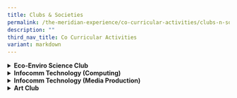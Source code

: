 ```yaml
---
title: Clubs & Societies
permalink: /the-meridian-experience/co-curricular-activities/clubs-n-societies/
description: ""
third_nav_title: Co Curricular Activities
variant: markdown
---
```

<details>
  <summary><strong>Eco-Enviro Science Club</strong></summary>
	<br>
			<i>(For Boys and Girls)</i>

<p align="justify"> The Eco-Enviro Science Club provides students with the opportunity to learn Science through hands-on interaction. Students are exposed to topics such as environmental conservation, habitat reforestation and global warning. Students also get to learn extension to topics beyond the usual curriculum such as how volcanoes erupt and sublimation.</p>

<p align="justify">Students also conduct field research by monitoring the population of various bird species in the school compound. Through observation, investigation and research, students get to learn more about protecting our environment&nbsp;and the different ways to enhance our natural biodiversity.</p>

<p align="justify">By exposing students to a wide range of Science topics, we believe that students will grow up to be one who enjoys learning Science and cares for the environment.</p>

**Highlights**

*   Activities focusing on 3'R's - Reduce, Reuse and Recycle
*   Hydroponics planting (hi-tech farming)  
*   Field-based bird monitoring and research


<table style="width:100%">

  <tbody><tr>
    <td><img src="/images/The%20Meridian%20Experience/Co%20Curricular%20Activities/Clubs%20&amp;%20Societies/Eco%20Enviro%20Science%20Club/Eco%203.jpg" style="width:350px;height:250px;float:center"><center>Pupils in action doing outdoor field-based research</center></td>
    <td><img src="/images/The%20Meridian%20Experience/Co%20Curricular%20Activities/Clubs%20&amp;%20Societies/Eco%20Enviro%20Science%20Club/Eco%204.jpg" style="width:350px;height:250px;float:center"><center>Pupils in action doing Science experiments</center></td>
	</tr>
	
</tbody></table>

<iframe width="560" height="315" src="https://www.youtube.com/embed/2nmR69jel_I" title="YouTube video player" frameborder="0" allow="accelerometer; autoplay; clipboard-write; encrypted-media; gyroscope; picture-in-picture" allowfullscreen=""></iframe>

For enquiries on the school’s Eco-Enviro Science Club, please email:<br>
• <a href="mailto:tay_koon_guan@moe.edu.sg">Mr Tay Koon Guan</a><br>
• <a href="mailto:tham_jian_wen_clement@moe.edu.sg">Mr Clement Tham</a><br>
• <a href="mailto:low_boon_khim@moe.edu.sg">Mr Clarence Low</a>
</details>

<details>
  <summary><b>Infocomm Technology (Computing)</b></summary>
	<br>
		<i>(For Boys and Girls)</i>

<p align="justify">Infocomm Technology (Computing) aims to excite students about technology in an engaging and meaningful way by helping them to learn coding skills and to cultivate leadership and entrepreneurship capabilities at an early age.</p>

<p align="justify">Technology is a huge part of children’s life today. It is essential for students to learn how to design, develop and communicate with digital technology. Learning to code allow learners to learn computational thinking which enables them to develop cognitive skills and to learn logical and sequential thought processes.</p>

**Highlights**
<ul>
<li>SCRATCH</li>
<li>mBlock software</li>
<li>mBot2 robots</li>
<li>Application of Artificial Intelligence in mBlock</li>
</ul>

<table style="width:100%">
  <tbody><tr>
    <td><img src="/images/The%20Meridian%20Experience/Co%20Curricular%20Activities/Clubs%20&amp;%20Societies/Info%20Technology%20(Computing)/RC%203.jpg" style="width:370px;height:220px;float:center"><p style="line-height:1.2em; font-size: 16px; text-align:center;">Student testing the code to see if it can sense the intensity of light accurately.</p></td>
    <td><img src="/images/The%20Meridian%20Experience/Co%20Curricular%20Activities/Clubs%20&amp;%20Societies/Info%20Technology%20(Computing)/2024_RC1.jpg" style="width:370px;height:220px;float:center"><p style="line-height:1em; font-size: 16px; text-align: center;">Students were taught to code “scissors, paper, stone” game in mblock.</p></td>
  </tr>
	<tr>
    <td colspan="2"><img src="/images/The%20Meridian%20Experience/Co%20Curricular%20Activities/Clubs%20&amp;%20Societies/Info%20Technology%20(Computing)/2024_RC2.jpg" style="width:370px;height:420px;float:center"><p style="line-height:1.2em; font-size: 16px; text-align:center;">Students learnt to code the robots to ensure they can avoid collision using sensors; robots are able to sense the colours on the ground to move accordingly.</p></td>
  </tr>
</tbody></table>


<br>
<iframe width="560" height="315" src="https://www.youtube.com/embed/AIP-mk5-sF8" title="YouTube video player" frameborder="0" allow="accelerometer; autoplay; clipboard-write; encrypted-media; gyroscope; picture-in-picture" allowfullscreen=""></iframe>

For enquiries on the school’s Infocomm Technology (Computing), please email:<br>
• <a href="mailto:hoi_hui_yee_jaime@moe.edu.sg">Mdm Jaime Hoi</a><br>
• <a href="mailto:jamaliah_jamal@moe.edu.sg">Mdm Jamaliah</a>

<hr>
</details>


<details>
  <summary><b>Infocomm Technology (Media Production)</b></summary>
	<br>
		<i>(For Boys and Girls)</i>

<p align="justify">To provide a platform for our students to take good photos and product the good videos through our CCA, Media Production. At the Media Production CCA, students get to learn photography, videography and editing skills. They can take part in some competitions every year, for example, SDMA (MOE), National Primary Schools Photography Competition and National Photography Festival (Primary Schools).</p>

**Award**

<table style="width:100%">
  <tbody><tr>
    <td><img src="/images/The%20Meridian%20Experience/Co%20Curricular%20Activities/Clubs%20&amp;%20Societies/Info%20Tech%20(Media%20Production)/2024_IT1.jpg" style="width:470px;height:290px;float:center"></td>
    <td><img src="/images/The%20Meridian%20Experience/Co%20Curricular%20Activities/Clubs%20&amp;%20Societies/Info%20Tech%20(Media%20Production)/2024_IT2.jpg" style="width:470px;height:290px;float:center">
</td>
  </tr>
		<tr>
    <td><img src="/images/The%20Meridian%20Experience/Co%20Curricular%20Activities/Clubs%20&amp;%20Societies/Info%20Tech%20(Media%20Production)/2024_IT3.jpg" style="width:470px;height:290px;float:center"></td>
    <td><img src="/images/The%20Meridian%20Experience/Co%20Curricular%20Activities/Clubs%20&amp;%20Societies/Info%20Tech%20(Media%20Production)/2024_IT4.jpg" style="width:470px;height:290px;float:center">
</td>
  </tr>
		<tr>
    <td><img src="/images/The%20Meridian%20Experience/Co%20Curricular%20Activities/Clubs%20&amp;%20Societies/Info%20Tech%20(Media%20Production)/2024_IT5.jpg" style="width:470px;height:290px;float:center"></td>
    <td><img src="/images/The%20Meridian%20Experience/Co%20Curricular%20Activities/Clubs%20&amp;%20Societies/Info%20Tech%20(Media%20Production)/2024_IT6.jpg" style="width:470px;height:290px;float:center">
</td>
  </tr>
	<tr>
    <td colspan="2"><img src="/images/The%20Meridian%20Experience/Co%20Curricular%20Activities/Clubs%20&amp;%20Societies/Info%20Tech%20(Media%20Production)/2024_IT7.jpg" style="width:470px;height:300px;float:center"></td>
  </tr>
</tbody></table>

<br>

<table style="width:100%">

  <tbody><tr>
    <td><iframe width="350" height="250" src="https://www.youtube.com/embed/QkFtyFj37kQ" title="YouTube video player" frameborder="0" allow="accelerometer; autoplay; clipboard-write; encrypted-media; gyroscope; picture-in-picture" allowfullscreen=""></iframe></td>
    <td><iframe width="350" height="250" src="https://www.youtube.com/embed/moC09M9LGgg" title="YouTube video player" frameborder="0" allow="accelerometer; autoplay; clipboard-write; encrypted-media; gyroscope; picture-in-picture; web-share" allowfullscreen=""></iframe></td>
	</tr>
	
</tbody></table>



For enquiries on the school’s Photography and Videography CCA, please email:<br>
• <a href="mailto:ng_yin_hung@moe.edu.sg">Mr Ng Yin Hung</a><br>
•  <a href="mailto:ho_kwai_ming@moe.edu.sg">Mr Jeremy Ho</a>
	<br>
	<br>
</details>

<details>
  <summary><b>Art Club</b></summary>
	<br>
		<i>(For Boys and Girls)</i>

<p align="justify"> The Art club takes a comprehensive approach towards learning and appreciation of art such as holistic</p>

<p align="justify">We provide pupils ample opportunities to discover their own niche within the wide array of <b>medium</b>.</p>

<p align="justify">The Art Club members enjoy the variety of Art activities conducted during sessions. Students experiment with a variety of materials and explore the possibilities of conventional materials like Batik dye, watercolour and recyclable materials.</p>

<p align="justify"> Our Art Club members have enjoyed activities such as tie and dye, fashion design using recyclable materials and sculpting using wires and paper mache.</p>


**Highlights**  

<p align="justify">Art Club collaborates with Pasir Ris NLB in a yearly event, hoping to reach out to the public to share simple Art-making activities and at the same time, helping to promote the Art books available for loan at the library. Apart from that, Art Club members also have the opportunity to take part in the bi-annual Singapore Youth Festival (SYF) Art Competition.</p>

<b>Our SYF Team 2022</b>

<table style="width:100%">
  <tbody><tr>
    <td><img src="/images/The%20Meridian%20Experience/Co%20Curricular%20Activities/Clubs%20&amp;%20Societies/Art%20Club/2023/AC1.jpg" style="width:370px;height:220px;float:center"></td>
    <td><img src="/images/The%20Meridian%20Experience/Co%20Curricular%20Activities/Clubs%20&amp;%20Societies/Art%20Club/2023/AC2.jpg" style="width:370px;height:220px;float:center"></td>
  </tr>
	<tr>
    <td><img src="/images/The%20Meridian%20Experience/Co%20Curricular%20Activities/Clubs%20&amp;%20Societies/Art%20Club/2023/AC3.jpg" style="width:370px;height:220px;float:center"></td>
		<td><img src="/images/The%20Meridian%20Experience/Co%20Curricular%20Activities/Clubs%20&amp;%20Societies/Art%20Club/2023/AC4.jpg" style="width:370px;height:220px;float:center"></td>
  </tr>
	<tr>
    <td colspan="2"><img src="/images/The%20Meridian%20Experience/Co%20Curricular%20Activities/Clubs%20&amp;%20Societies/Art%20Club/2023/AC5.jpg" style="width:370px;height:220px;float:center"></td>
  </tr>
</tbody></table>

<h5>Our Art Activities</h5><b>Quliling</b>

<table style="width:100%">
  <tbody><tr>
    <td><img src="/images/The%20Meridian%20Experience/Co%20Curricular%20Activities/Clubs%20&amp;%20Societies/Art%20Club/2023/AC6.jpg" style="width:370px;height:220px;float:center"></td>
    <td><img src="/images/The%20Meridian%20Experience/Co%20Curricular%20Activities/Clubs%20&amp;%20Societies/Art%20Club/2023/AC8.jpg" style="width:370px;height:220px;float:center"></td>
  </tr>
	<tr>
    <td colspan="2"><img src="/images/The%20Meridian%20Experience/Co%20Curricular%20Activities/Clubs%20&amp;%20Societies/Art%20Club/2023/AC7.jpg" style="width:370px;height:230px;float:center"></td>
  </tr>
</tbody></table>

<b>iPAD Art</b>

<table style="width:100%">
  <tbody><tr>
    <td><img src="/images/The%20Meridian%20Experience/Co%20Curricular%20Activities/Clubs%20&amp;%20Societies/Art%20Club/2023/AC9.jpg" style="width:370px;height:350px;float:center"></td>
    <td><img src="/images/The%20Meridian%20Experience/Co%20Curricular%20Activities/Clubs%20&amp;%20Societies/Art%20Club/2023/AC10.jpg" style="width:370px;height:350px;float:center"></td>
  </tr>
	<tr>
    <td colspan="2"><img src="/images/The%20Meridian%20Experience/Co%20Curricular%20Activities/Clubs%20&amp;%20Societies/Art%20Club/2023/AC11.jpg" style="width:350px;height:350px;float:center"></td>
  </tr>
</tbody></table>

<b>Art Using Recycled Materials</b>

<table style="width:100%">
  <tbody><tr>
    <td><img src="/images/The%20Meridian%20Experience/Co%20Curricular%20Activities/Clubs%20&amp;%20Societies/Art%20Club/2023/AC12.jpg" style="width:360px;height:350px;float:center"></td>
    <td><img src="/images/The%20Meridian%20Experience/Co%20Curricular%20Activities/Clubs%20&amp;%20Societies/Art%20Club/2023/AC13.jpg" style="width:360px;height:350px;float:center"></td>
  </tr>
	<tr>
    <td colspan="2"><img src="/images/The%20Meridian%20Experience/Co%20Curricular%20Activities/Clubs%20&amp;%20Societies/Art%20Club/2023/AC14.jpg" style="width:360px;height:380px;float:center"></td>
  </tr>
</tbody></table>

<b>Wire Sculpture</b>

<table style="width:100%">
  <tbody><tr>
    <td><img src="/images/The%20Meridian%20Experience/Co%20Curricular%20Activities/Clubs%20&amp;%20Societies/Art%20Club/2023/AC15.jpg" style="width:360px;height:350px;float:center"></td>
    <td><img src="/images/The%20Meridian%20Experience/Co%20Curricular%20Activities/Clubs%20&amp;%20Societies/Art%20Club/2023/AC16.jpg" style="width:360px;height:350px;float:center"></td>
  </tr>
	<tr>
    <td colspan="2"><img src="/images/The%20Meridian%20Experience/Co%20Curricular%20Activities/Clubs%20&amp;%20Societies/Art%20Club/2023/AC17.jpg" style="width:360px;height:380px;float:center"></td>
  </tr>
</tbody></table>

<br>

<iframe width="560" height="315" src="https://www.youtube.com/embed/C7HWyVEl6hs" title="YouTube video player" frameborder="0" allow="accelerometer; autoplay; clipboard-write; encrypted-media; gyroscope; picture-in-picture" allowfullscreen=""></iframe>

For enquiries on the school’s &nbsp;Art Club CCA, please email:<br>
• <a href="mailto:nur_aisyah_ali@moe.edu.sg">Mdm Nur Aisyah</a><br>
• <a href="mailto:norhaida_kamaludin@moe.edu.sg">Ms Norhaida</a><br>
•  <a href="mailto:muhammad_raziz_abdul_razak@moe.edu.sg">Mr Muhammad Raziz</a>
</details>